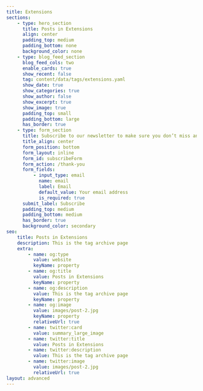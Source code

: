 ```yaml
---
title: Extensions
sections:
    - type: hero_section
      title: Posts in Extensions
      align: center
      padding_top: medium
      padding_bottom: none
      background_color: none
    - type: blog_feed_section
      blog_feed_cols: two
      enable_cards: true
      show_recent: false
      tag: content/data/tags/extensions.yaml
      show_date: true
      show_categories: true
      show_author: false
      show_excerpt: true
      show_image: true
      padding_top: small
      padding_bottom: large
      has_border: true
    - type: form_section
      title: Subscribe to our newsletter to make sure you don’t miss anything
      title_align: center
      form_position: bottom
      form_layout: inline
      form_id: subscribeForm
      form_action: /thank-you
      form_fields:
          - input_type: email
            name: email
            label: Email
            default_value: Your email address
            is_required: true
      submit_label: Subscribe
      padding_top: medium
      padding_bottom: medium
      has_border: true
      background_color: secondary
seo:
    title: Posts in Extensions
    description: This is the tag archive page
    extra:
        - name: og:type
          value: website
          keyName: property
        - name: og:title
          value: Posts in Extensions
          keyName: property
        - name: og:description
          value: This is the tag archive page
          keyName: property
        - name: og:image
          value: images/post-2.jpg
          keyName: property
          relativeUrl: true
        - name: twitter:card
          value: summary_large_image
        - name: twitter:title
          value: Posts in Extensions
        - name: twitter:description
          value: This is the tag archive page
        - name: twitter:image
          value: images/post-2.jpg
          relativeUrl: true
layout: advanced
---
```

